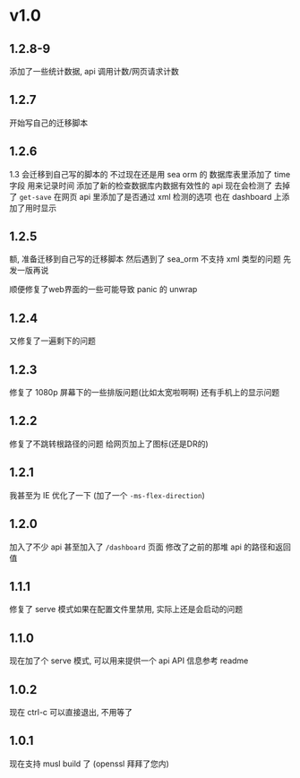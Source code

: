 # v1.0

## 1.2.8-9

添加了一些统计数据, api 调用计数/网页请求计数

## 1.2.7

开始写自己的迁移脚本

## 1.2.6

1.3 会迁移到自己写的脚本的
不过现在还是用 sea orm 的
数据库表里添加了 time 字段
用来记录时间
添加了新的检查数据库内数据有效性的 api
现在会检测了
去掉了 `get-save`
在网页 api 里添加了是否通过 xml 检测的选项
也在 dashboard 上添加了用时显示

## 1.2.5

额, 准备迁移到自己写的迁移脚本
然后遇到了 sea_orm 不支持 xml 类型的问题
先发一版再说

顺便修复了web界面的一些可能导致 panic 的 unwrap

## 1.2.4

又修复了一遍剩下的问题

## 1.2.3

修复了 1080p 屏幕下的一些排版问题(比如太宽啦啊啊)
还有手机上的显示问题

## 1.2.2

修复了不跳转根路径的问题
给网页加上了图标(还是DR的)

## 1.2.1

我甚至为 IE 优化了一下 (加了一个 `-ms-flex-direction`)

## 1.2.0

加入了不少 api
甚至加入了 `/dashboard` 页面
修改了之前的那堆 api 的路径和返回值

## 1.1.1

修复了 serve 模式如果在配置文件里禁用, 实际上还是会启动的问题

## 1.1.0

现在加了个 serve 模式, 可以用来提供一个 api
API 信息参考 readme

## 1.0.2

现在 ctrl-c 可以直接退出, 不用等了

## 1.0.1

现在支持 musl build 了 (openssl 拜拜了您内)
